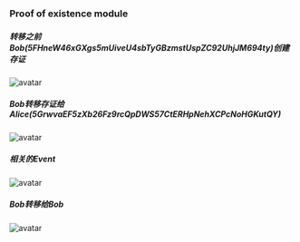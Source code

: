 ### Proof of existence module

##### 转移之前 Bob(5FHneW46xGXgs5mUiveU4sbTyGBzmstUspZC92UhjJM694ty)创建存证
![avatar](https://s3.bmp.ovh/imgs/2021/11/4e7dbdf5113c33df.jpg)

##### Bob转移存证给Alice(5GrwvaEF5zXb26Fz9rcQpDWS57CtERHpNehXCPcNoHGKutQY)
![avatar](https://s3.bmp.ovh/imgs/2021/11/baa6789f80ce2612.jpg)

##### 相关的Event
![avatar](https://s3.bmp.ovh/imgs/2021/11/b47fb33a2def630c.jpg)

##### Bob转移给Bob
![avatar](https://s3.bmp.ovh/imgs/2021/11/b85e93541b3ef9d4.jpg)


